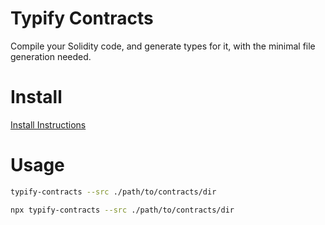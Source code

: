 # Typify Contracts

Compile your Solidity code, and generate types for it, with the minimal file generation needed.

# Install

[Install Instructions](https://github.com/DeepDoge/typify-contracts/releases)

# Usage

```bash
typify-contracts --src ./path/to/contracts/dir
```

```bash
npx typify-contracts --src ./path/to/contracts/dir
```
